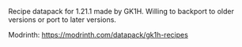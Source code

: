 Recipe datapack for 1.21.1 made by GK1H. Willing to backport to older versions or port to later versions.

Modrinth: https://modrinth.com/datapack/gk1h-recipes
